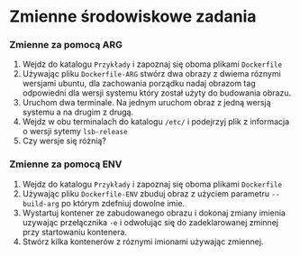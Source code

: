 # Zmienne środowiskowe zadania

### Zmienne za pomocą ARG

1. Wejdz do katalogu `Przykłady` i zapoznaj się oboma plikami `Dockerfile`
2. Używając pliku `Dockerfile-ARG` stwórz dwa obrazy z dwiema róznymi wersjami ubuntu, dla zachowania porządku nadaj obrazom tag odpowiedni dla wersji systemu który został użyty do budowania obrazu.
3. Uruchom dwa terminale. Na jednym uruchom obraz z jedną wersją systemu a na drugim z drugą. 
4. Wejdz w obu terminalach do katalogu `/etc/` i podejrzyj plik z informacja o wersji sytemy `lsb-release`
5. Czy wersje się różnią? 


### Zmienne za pomocą ENV
1. Wejdz do katalogu `Przykłady` i zapoznaj się oboma plikami `Dockerfile`
2. Używając pliku `Dockerfile-ENV` zbuduj obraz z użyciem parametru `--build-arg` po którym zdefniuj dowolne imie. 
3. Wystartuj kontener ze zabudowanego obrazu i dokonaj zmiany imienia uzywając przełącznika `-e` i odwołując się do zadeklarowanej zminnej przy startowaniu kontenera. 
4. Stwórz kilka kontenerów z róznymi imionami używając zmiennej. 
